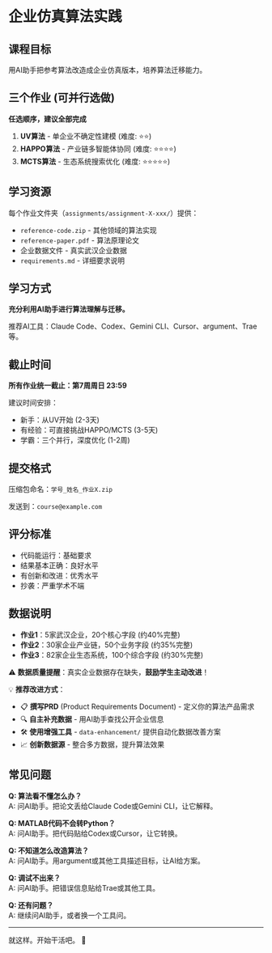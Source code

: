 # 企业仿真算法实践

## 课程目标

用AI助手把参考算法改造成企业仿真版本，培养算法迁移能力。

## 三个作业 (可并行选做)

**任选顺序，建议全部完成**

1. **UV算法** - 单企业不确定性建模 (难度: ⭐⭐)
2. **HAPPO算法** - 产业链多智能体协同 (难度: ⭐⭐⭐⭐)  
3. **MCTS算法** - 生态系统搜索优化 (难度: ⭐⭐⭐⭐⭐)

## 学习资源

每个作业文件夹（`assignments/assignment-X-xxx/`）提供：
- `reference-code.zip` - 其他领域的算法实现
- `reference-paper.pdf` - 算法原理论文  
- 企业数据文件 - 真实武汉企业数据
- `requirements.md` - 详细要求说明

## 学习方式

**充分利用AI助手进行算法理解与迁移。**

推荐AI工具：Claude Code、Codex、Gemini CLI、Cursor、argument、Trae等。

## 截止时间

**所有作业统一截止：第7周周日 23:59**

建议时间安排：
- 新手：从UV开始 (2-3天)
- 有经验：可直接挑战HAPPO/MCTS (3-5天)
- 学霸：三个并行，深度优化 (1-2周)

## 提交格式

压缩包命名：`学号_姓名_作业X.zip`

发送到：`course@example.com`

## 评分标准

- 代码能运行：基础要求
- 结果基本正确：良好水平
- 有创新和改进：优秀水平
- 抄袭：严重学术不端

## 数据说明

- **作业1**：5家武汉企业，20个核心字段 (约40%完整)
- **作业2**：30家企业产业链，50个业务字段 (约35%完整) 
- **作业3**：82家企业生态系统，100个综合字段 (约30%完整)

⚠️ **数据质量提醒**：真实企业数据存在缺失，**鼓励学生主动改进**！

💡 **推荐改进方式**：
- 📋 **撰写PRD** (Product Requirements Document) - 定义你的算法产品需求
- 🔍 **自主补充数据** - 用AI助手查找公开企业信息  
- 🛠️ **使用增强工具** - `data-enhancement/` 提供自动化数据改善方案
- 📈 **创新数据源** - 整合多方数据，提升算法效果

## 常见问题

**Q: 算法看不懂怎么办？**  
A: 问AI助手。把论文丢给Claude Code或Gemini CLI，让它解释。

**Q: MATLAB代码不会转Python？**  
A: 问AI助手。把代码贴给Codex或Cursor，让它转换。

**Q: 不知道怎么改造算法？**  
A: 问AI助手。用argument或其他工具描述目标，让AI给方案。

**Q: 调试不出来？**  
A: 问AI助手。把错误信息贴给Trae或其他工具。

**Q: 还有问题？**  
A: 继续问AI助手，或者换一个工具问。

---

就这样。开始干活吧。 🚀